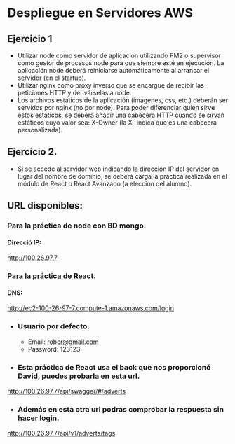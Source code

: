 # Despliegue en Servidores AWS

## Ejercicio 1

- Utilizar node como servidor de aplicación utilizando PM2 o supervisor como gestor de procesos
  node para que siempre esté en ejecución. La aplicación node deberá reiniciarse
  automáticamente al arrancar el servidor (en el startup).
- Utilizar nginx como proxy inverso que se encargue de recibir las peticiones HTTP y derivárselas
  a node.
- Los archivos estáticos de la aplicación (imágenes, css, etc.) deberán ser servidos por nginx (no
  por node). Para poder diferenciar quién sirve estos estáticos, se deberá añadir una cabecera
  HTTP cuando se sirvan estáticos cuyo valor sea: X-Owner (la X- indica que es una cabecera
  personalizada).

## Ejercicio 2.

- Si se accede al servidor web indicando la dirección IP del servidor en lugar del nombre de
  dominio, se deberá carga la práctica realizada en el módulo de React o React Avanzado (a
  elección del alumno).

## URL disponibles:

### Para la práctica de node con BD mongo.

#### Direcció IP:

http://100.26.97.7

### Para la práctica de React.

#### DNS:

http://ec2-100-26-97-7.compute-1.amazonaws.com/login

- ### Usuario por defecto.

  - Email: rober@gmail.com
  - Password: 123123

- ### Esta práctica de React usa el back que nos proporcionó David, puedes probarla en esta url.

http://100.26.97.7/api/swagger/#/adverts

- ### Además en esta otra url podrás comprobar la respuesta sin hacer login.

http://100.26.97.7/api/v1/adverts/tags
